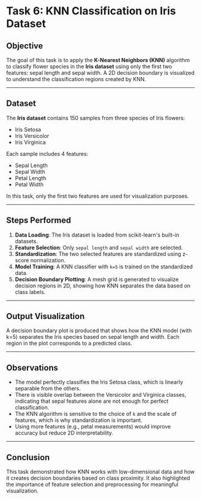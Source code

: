 # Task 6: KNN Classification on Iris Dataset

## Objective

The goal of this task is to apply the **K-Nearest Neighbors (KNN)** algorithm to classify flower species in the **Iris dataset** using only the first two features: sepal length and sepal width. A 2D decision boundary is visualized to understand the classification regions created by KNN.

---

## Dataset

The **Iris dataset** contains 150 samples from three species of Iris flowers:
- Iris Setosa
- Iris Versicolor
- Iris Virginica

Each sample includes 4 features:
- Sepal Length
- Sepal Width
- Petal Length
- Petal Width

In this task, only the first two features are used for visualization purposes.

---

## Steps Performed

1. **Data Loading**: The Iris dataset is loaded from scikit-learn's built-in datasets.
2. **Feature Selection**: Only `sepal length` and `sepal width` are selected.
3. **Standardization**: The two selected features are standardized using z-score normalization.
4. **Model Training**: A KNN classifier with `k=5` is trained on the standardized data.
5. **Decision Boundary Plotting**: A mesh grid is generated to visualize decision regions in 2D, showing how KNN separates the data based on class labels.

---

## Output Visualization

A decision boundary plot is produced that shows how the KNN model (with k=5) separates the Iris species based on sepal length and width. Each region in the plot corresponds to a predicted class.

---

## Observations

- The model perfectly classifies the Iris Setosa class, which is linearly separable from the others.
- There is visible overlap between the Versicolor and Virginica classes, indicating that sepal features alone are not enough for perfect classification.
- The KNN algorithm is sensitive to the choice of `k` and the scale of features, which is why standardization is important.
- Using more features (e.g., petal measurements) would improve accuracy but reduce 2D interpretability.

---

## Conclusion

This task demonstrated how KNN works with low-dimensional data and how it creates decision boundaries based on class proximity. It also highlighted the importance of feature selection and preprocessing for meaningful visualization.

